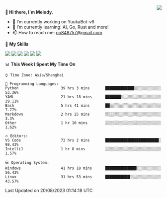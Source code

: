 <a href="#">
  <img align="right" src="https://github-readme-stats.vercel.app/api?username=melodyyuuka&count_private=true&show_icons=true" />
</a>

**👋 Hi there, I`m Melody.**

- 🔭 I’m currently working on YuukaBot-v6
- 🌱 I’m currently learning: AI, Go, Rust and more!
- 📫 How to reach me: no848757@gmail.com

🌟 **My Skills** 

![](https://img.shields.io/badge/-Python-3e74a2?style=flat-square&logo=Python&logoColor=fff)
![](https://img.shields.io/badge/-Java-007396?style=flat-square&logo=OpenJDK&logoColor=fff)
![](https://img.shields.io/badge/-Node.js-339933?style=flat-square&logo=Node.js&logoColor=fff)
![](https://img.shields.io/badge/-Git-f05032?style=flat-square&logo=git&logoColor=fff)
![](https://img.shields.io/badge/-PostgreSQL-4169e1?style=flat-square&logo=PostgreSQL&logoColor=fff)
![](https://img.shields.io/badge/-VSCode-007acc?style=flat-square&logo=Visual-Studio-Code&logoColor=fff)


<!--START_SECTION:waka-->
📊 **This Week I Spent My Time On** 

```text
⌚︎ Time Zone: Asia/Shanghai

💬 Programming Languages: 
Python                   39 hrs 3 mins       █████████████░░░░░░░░░░░░   53.36% 
YAML                     21 hrs 18 mins      ███████░░░░░░░░░░░░░░░░░░   29.11% 
Bash                     5 hrs 41 mins       ██░░░░░░░░░░░░░░░░░░░░░░░   7.77% 
Markdown                 2 hrs 25 mins       ░░░░░░░░░░░░░░░░░░░░░░░░░   3.3% 
Other                    1 hr 10 mins        ░░░░░░░░░░░░░░░░░░░░░░░░░   1.62%

🔥 Editors: 
VS Code                  72 hrs 2 mins       ████████████████████████░   98.43% 
IntelliJ                 1 hr 8 mins         ░░░░░░░░░░░░░░░░░░░░░░░░░   1.57%

💻 Operating System: 
Windows                  41 hrs 18 mins      ██████████████░░░░░░░░░░░   56.43% 
Linux                    31 hrs 53 mins      ███████████░░░░░░░░░░░░░░   43.57%

```


 Last Updated on 20/08/2023 01:14:18 UTC
<!--END_SECTION:waka-->
